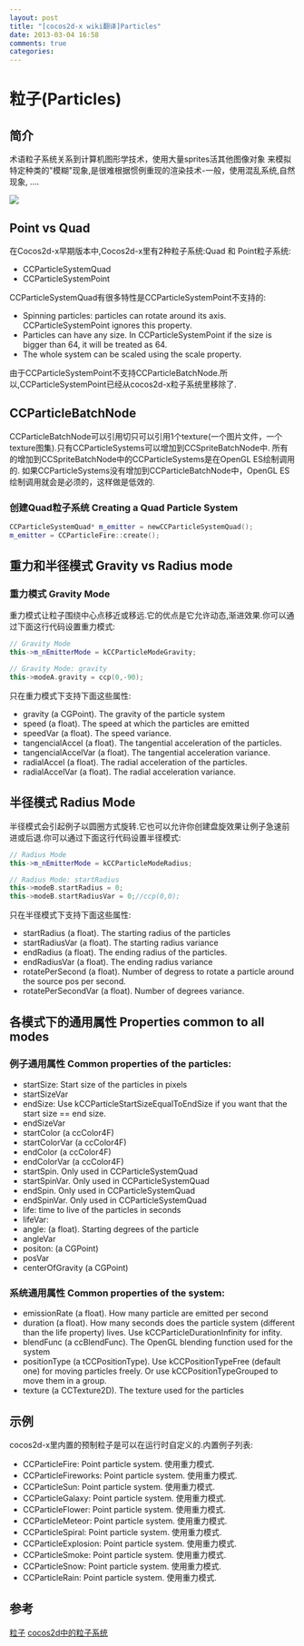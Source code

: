 ```yaml
---
layout: post
title: "[cocos2d-x wiki翻译]Particles"
date: 2013-03-04 16:58
comments: true
categories: 
---
```



# 粒子(Particles)
## 简介

<div style='display:none;'>
The term particle system refers to a computer graphics technique that uses a large number of very small sprites or other graphic objects to simulate certain kinds of "fuzzy" phenomena, which are otherwise very hard to reproduce with conventional rendering techniques - usually highly chaotic systems, natural phenomena, and/or processes caused by chemical reactions.
</div>

术语粒子系统关系到计算机图形学技术，使用大量sprites活其他图像对象  来模拟特定种类的"模糊"现象,是很难根据惯例重现的渲染技术-一般，使用混乱系统,自然现象,
....

![](http://www.cocos2d-x.org/attachments/download/1631)

## Point vs Quad

<div style='display:none;'>
In early versions of Cocos2d-x, there were two types of particle system in cocos2d-x: Quad and Point particle system:
</div>

在Cocos2d-x早期版本中,Cocos2d-x里有2种粒子系统:Quad 和 Point粒子系统:

- CCParticleSystemQuad
- CCParticleSystemPoint

<div style='display:none;'>
The CCParticleSystemQuad has these additional features that CCParticleSystemPoint doesn't support:
</div>

CCParticleSystemQuad有很多特性是CCParticleSystemPoint不支持的:

- Spinning particles: particles can rotate around its axis. CCParticleSystemPoint ignores this property.
- Particles can have any size. In CCParticleSystemPoint if the size is bigger than 64, it will be treated as 64.
- The whole system can be scaled using the scale property.

<div style='display:none;'>
Because of CCParticleSystemPoint does not support CCParticleBatchNode. As the result, CCParticleSystemPoint has been removed from cocos2d-x particle system.
</div>

由于CCParticleSystemPoint不支持CCParticleBatchNode.所以,CCParticleSystemPoint已经从cocos2d-x粒子系统里移除了.


## CCParticleBatchNode

<div style='display:none;'>
A CCParticleBatchNode can reference one and only one texture (one image file, one texture atlas). Only the CCParticleSystems that are contained in that texture can be added to the CCSpriteBatchNode. All CCParticleSystems added to a CCSpriteBatchNode are drawn in one OpenGL ES draw call. If the CCParticleSystems are not added to a CCParticleBatchNode then an OpenGL ES draw call will be needed for each one, which is less efficient.
</div>

CCParticleBatchNode可以引用切只可以引用1个texture(一个图片文件，一个texture图集).只有CCParticleSystems可以增加到CCSpriteBatchNode中.
所有的增加到CCSpriteBatchNode中的CCParticleSystems是在OpenGL ES绘制调用的.
如果CCParticleSystems没有增加到CCParticleBatchNode中，OpenGL ES绘制调用就会是必须的，这样做是低效的.

### 创建Quad粒子系统 Creating a Quad Particle System

```c++
CCParticleSystemQuad* m_emitter = newCCParticleSystemQuad();
m_emitter = CCParticleFire::create();
```

## 重力和半径模式 Gravity vs Radius mode

### 重力模式 Gravity Mode
<div style='display:none;'>
Gravity Mode lets particles fly toward or away from a center point. Its strength is that it allows very dynamic, organic effects. You can set gravity mode with this line:
</div>

重力模式让粒子围绕中心点移近或移远.它的优点是它允许动态,渐进效果.你可以通过下面这行代码设置重力模式:

```c++
// Gravity Mode
this->m_nEmitterMode = kCCParticleModeGravity;

// Gravity Mode: gravity
this->modeA.gravity = ccp(0,-90);
```

<div style='display:none;'>
These properties are only valid in Gravity Mode:
</div>

只在重力模式下支持下面这些属性:

- gravity (a CGPoint). The gravity of the particle system
- speed (a float). The speed at which the particles are emitted
- speedVar (a float). The speed variance.
- tangencialAccel (a float). The tangential acceleration of the particles.
- tangencialAccelVar (a float). The tangential acceleration variance.
- radialAccel (a float). The radial acceleration of the particles.
- radialAccelVar (a float). The radial acceleration variance.

## 半径模式 Radius Mode
<div style='display:none;'>
Radius Mode causes particles to rotate in a circle. It also allows you to create spiral effects with particles either rushing inward or orating outward. You set radius mode with this line:
</div>
半径模式会引起例子以圆圈方式旋转.它也可以允许你创建盘旋效果让例子急速前进或后退.你可以通过下面这行代码设置半径模式:

```c++
// Radius Mode
this->m_nEmitterMode = kCCParticleModeRadius;

// Radius Mode: startRadius
this->modeB.startRadius = 0;
this->modeB.startRadiusVar = 0;//ccp(0,0);
```
<div style='display:none;'>
These properties are only valid in Radius Mode:
</div>

只在半径模式下支持下面这些属性:

- startRadius (a float). The starting radius of the particles
- startRadiusVar (a float). The starting radius variance
- endRadius (a float). The ending radius of the particles.
- endRadiusVar (a float). The ending radius variance
- rotatePerSecond (a float). Number of degress to rotate a particle around the source pos per second.
- rotatePerSecondVar (a float). Number of degrees variance.

## 各模式下的通用属性 Properties common to all modes
### 例子通用属性 Common properties of the particles:
- startSize: Start size of the particles in pixels
- startSizeVar
- endSize: Use kCCParticleStartSizeEqualToEndSize if you want that the start size == end size.
- endSizeVar
- startColor (a ccColor4F)
- startColorVar (a ccColor4F)
- endColor (a ccColor4F)
- endColorVar (a ccColor4F)
- startSpin. Only used in CCParticleSystemQuad
- startSpinVar. Only used in CCParticleSystemQuad
- endSpin. Only used in CCParticleSystemQuad
- endSpinVar. Only used in CCParticleSystemQuad
- life: time to live of the particles in seconds
- lifeVar:
- angle: (a float). Starting degrees of the particle
- angleVar
- positon: (a CGPoint)
- posVar
- centerOfGravity (a CGPoint)

### 系统通用属性  Common properties of the system:
- emissionRate (a float). How many particle are emitted per second
- duration (a float). How many seconds does the particle system (different than the life property) lives. Use kCCParticleDurationInfinity for infity.
- blendFunc (a ccBlendFunc). The OpenGL blending function used for the system
- positionType (a tCCPositionType). Use kCCPositionTypeFree (default one) for moving particles freely. Or use kCCPositionTypeGrouped to move them in a group.
- texture (a CCTexture2D). The texture used for the particles

## 示例

<div style='display:none;'>
cocos2d-x comes with some predefined particles that can be customized in runtime. List of predefined particles:
</div>

cocos2d-x里内置的预制粒子是可以在运行时自定义的.内置例子列表:

- CCParticleFire: Point particle system. 使用重力模式.
- CCParticleFireworks: Point particle system. 使用重力模式.
- CCParticleSun: Point particle system. 使用重力模式.
- CCParticleGalaxy: Point particle system. 使用重力模式.
- CCParticleFlower: Point particle system. 使用重力模式.
- CCParticleMeteor: Point particle system. 使用重力模式.
- CCParticleSpiral: Point particle system. 使用重力模式.
- CCParticleExplosion: Point particle system. 使用重力模式.
- CCParticleSmoke: Point particle system. 使用重力模式.
- CCParticleSnow: Point particle system. 使用重力模式.
- CCParticleRain: Point particle system. 使用重力模式.

## 参考

[粒子](http://en.wikipedia.org/wiki/Particles)
[cocos2d中的粒子系统](http://www.cocos2d-iphone.org/wiki/doku.php/prog_guide:particles)
